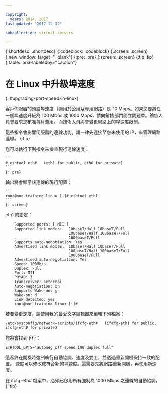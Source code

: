 ```yaml
---

copyright:
  years: 2014, 2017
lastupdated: "2017-12-12"

subcollection: virtual-servers

---
```


{:shortdesc: .shortdesc}
{:codeblock: .codeblock}
{:screen: .screen}
{:new_window: target="_blank"}
{:pre: .pre}
{:screen: .screen}
{:tip .tip}
{:table: .aria-labeledby="caption"}

# 在 Linux 中升級埠速度
{: #upgrading-port-speed-in-linux}

客戶伺服器的預設埠速度（適用於公用及專用網路）是 10 Mbps。如果您要將任一個埠速度升級為 100 Mbps 或 1000 Mbps，請向銷售部門開立問題單。銷售人員會要求您核准每月費用，而技術人員將會變更網路上的埠速度限制。

這些指令會影響伺服器的連線功能。請一律先連接至您未使用的 IP，來管理網路連線。
{:tip}

您可以執行下列指令來檢查現行連線速度：

    ```
    # ethtool eth#   (eth1 for public, eth0 for private)
    ```
    {: pre}

輸出將會顯示該連線的現行配置：

    ```
    root@noc-training-linux [~]# ethtool eth1
    ```
    {: screen}

eth1 的設定：

        Supported ports: [ MII ]
        Supported link modes:   10baseT/Half 10baseT/Full
                                100baseT/Half 100baseT/Full
                                1000baseT/Full
        Supports auto-negotiation: Yes
        Advertised link modes:  10baseT/Half 10baseT/Full
                                100baseT/Half 100baseT/Full
                                1000baseT/Full
        Advertised auto-negotiation: Yes
        Speed: 100Mb/s
        Duplex: Full
        Port: MII
        PHYAD: 3
        Transceiver: external
        Auto-negotiation: on
        Supports Wake-on: g
        Wake-on: d
        Link detected: yes
        root@noc-training-linux [~]#

若要變更速度，請使用我的最愛文字編輯器來編輯下列檔案：

    /etc/sysconfig/network-scripts/ifcfg-eth#   (ifcfg-eth1 for public, ifcfg-eth0 for private)

您將會找到下行：

    ETHTOOL_OPTS="autoneg off speed 100 duplex full"

這容許在開機時強制執行自動協調、速度及雙工，並透過重新開機保持一致的配置。
速度可以修改成符合新的埠速度。這需要先將網路重新開機，再使用新速度。

在 ifcfg-eth# 檔案中，必須已啟用所有強制為 1000 Mbps 之連線的自動協調。
{: tip}
